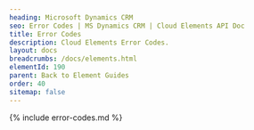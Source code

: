 ```yaml
---
heading: Microsoft Dynamics CRM
seo: Error Codes | MS Dynamics CRM | Cloud Elements API Doc
title: Error Codes
description: Cloud Elements Error Codes.
layout: docs
breadcrumbs: /docs/elements.html
elementId: 190
parent: Back to Element Guides
order: 40
sitemap: false
---
```


{% include error-codes.md %}
